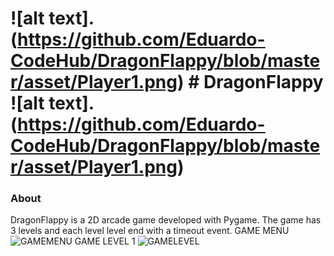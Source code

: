 ![alt text].(https://github.com/Eduardo-CodeHub/DragonFlappy/blob/master/asset/Player1.png) # DragonFlappy ![alt text].(https://github.com/Eduardo-CodeHub/DragonFlappy/blob/master/asset/Player1.png)
================



### About

DragonFlappy is a 2D arcade game developed with Pygame. The game has 3 levels and each level level end with a timeout event.
GAME MENU
![GAMEMENU](https://github.com/user-attachments/assets/cb022dd9-f420-47d8-b8d3-0e279e1e03bd)
GAME LEVEL 1
![GAMELEVEL](https://github.com/user-attachments/assets/426d00ba-2cb5-444f-abe7-d49c64813b38)
